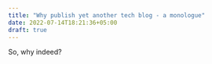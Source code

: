 ```yaml
---
title: "Why publish yet another tech blog - a monologue"
date: 2022-07-14T18:21:36+05:00
draft: true
---
```


So, why indeed?

